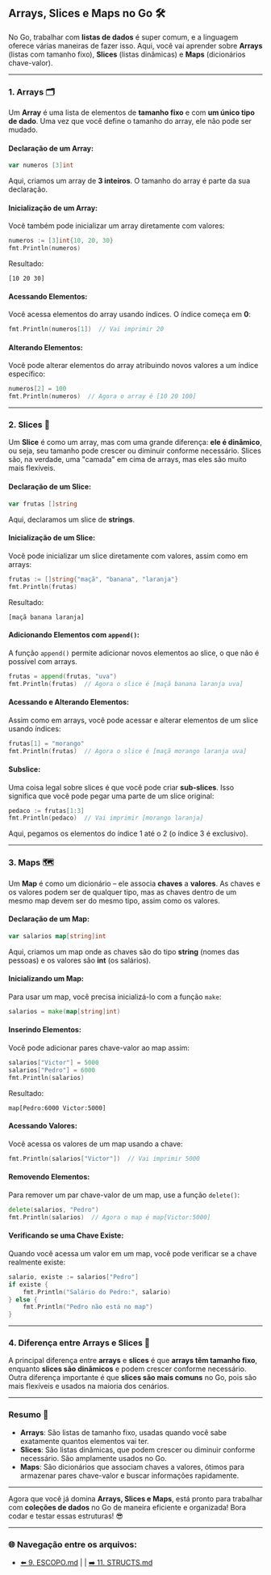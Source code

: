 ## Arrays, Slices e Maps no Go 🛠️

No Go, trabalhar com **listas de dados** é super comum, e a linguagem oferece várias maneiras de fazer isso. Aqui, você vai aprender sobre **Arrays** (listas com tamanho fixo), **Slices** (listas dinâmicas) e **Maps** (dicionários chave-valor).

---

### 1. **Arrays** 🗂️

Um **Array** é uma lista de elementos de **tamanho fixo** e com **um único tipo de dado**. Uma vez que você define o tamanho do array, ele não pode ser mudado.

#### Declaração de um Array:
```go
var numeros [3]int
```
Aqui, criamos um array de **3 inteiros**. O tamanho do array é parte da sua declaração.

#### Inicialização de um Array:
Você também pode inicializar um array diretamente com valores:
```go
numeros := [3]int{10, 20, 30}
fmt.Println(numeros)
```
Resultado:
```
[10 20 30]
```

#### Acessando Elementos:
Você acessa elementos do array usando índices. O índice começa em **0**:
```go
fmt.Println(numeros[1])  // Vai imprimir 20
```

#### Alterando Elementos:
Você pode alterar elementos do array atribuindo novos valores a um índice específico:
```go
numeros[2] = 100
fmt.Println(numeros)  // Agora o array é [10 20 100]
```

---

### 2. **Slices** 🍕

Um **Slice** é como um array, mas com uma grande diferença: **ele é dinâmico**, ou seja, seu tamanho pode crescer ou diminuir conforme necessário. Slices são, na verdade, uma "camada" em cima de arrays, mas eles são muito mais flexíveis.

#### Declaração de um Slice:
```go
var frutas []string
```
Aqui, declaramos um slice de **strings**.

#### Inicialização de um Slice:
Você pode inicializar um slice diretamente com valores, assim como em arrays:
```go
frutas := []string{"maçã", "banana", "laranja"}
fmt.Println(frutas)
```
Resultado:
```
[maçã banana laranja]
```

#### Adicionando Elementos com `append()`:
A função `append()` permite adicionar novos elementos ao slice, o que não é possível com arrays.
```go
frutas = append(frutas, "uva")
fmt.Println(frutas)  // Agora o slice é [maçã banana laranja uva]
```

#### Acessando e Alterando Elementos:
Assim como em arrays, você pode acessar e alterar elementos de um slice usando índices:
```go
frutas[1] = "morango"
fmt.Println(frutas)  // Agora o slice é [maçã morango laranja uva]
```

#### Subslice:
Uma coisa legal sobre slices é que você pode criar **sub-slices**. Isso significa que você pode pegar uma parte de um slice original:
```go
pedaco := frutas[1:3]
fmt.Println(pedaco)  // Vai imprimir [morango laranja]
```
Aqui, pegamos os elementos do índice 1 até o 2 (o índice 3 é exclusivo).

---

### 3. **Maps** 🗺️

Um **Map** é como um dicionário – ele associa **chaves** a **valores**. As chaves e os valores podem ser de qualquer tipo, mas as chaves dentro de um mesmo map devem ser do mesmo tipo, assim como os valores.

#### Declaração de um Map:
```go
var salarios map[string]int
```
Aqui, criamos um map onde as chaves são do tipo **string** (nomes das pessoas) e os valores são **int** (os salários).

#### Inicializando um Map:
Para usar um map, você precisa inicializá-lo com a função `make`:
```go
salarios = make(map[string]int)
```

#### Inserindo Elementos:
Você pode adicionar pares chave-valor ao map assim:
```go
salarios["Victor"] = 5000
salarios["Pedro"] = 6000
fmt.Println(salarios)
```
Resultado:
```
map[Pedro:6000 Victor:5000]
```

#### Acessando Valores:
Você acessa os valores de um map usando a chave:
```go
fmt.Println(salarios["Victor"])  // Vai imprimir 5000
```

#### Removendo Elementos:
Para remover um par chave-valor de um map, use a função `delete()`:
```go
delete(salarios, "Pedro")
fmt.Println(salarios)  // Agora o map é map[Victor:5000]
```

#### Verificando se uma Chave Existe:
Quando você acessa um valor em um map, você pode verificar se a chave realmente existe:
```go
salario, existe := salarios["Pedro"]
if existe {
    fmt.Println("Salário do Pedro:", salario)
} else {
    fmt.Println("Pedro não está no map")
}
```

---

### 4. **Diferença entre Arrays e Slices** 🤔

A principal diferença entre **arrays** e **slices** é que **arrays têm tamanho fixo**, enquanto **slices são dinâmicos** e podem crescer conforme necessário. Outra diferença importante é que **slices são mais comuns** no Go, pois são mais flexíveis e usados na maioria dos cenários.

---

### Resumo 📝

- **Arrays**: São listas de tamanho fixo, usadas quando você sabe exatamente quantos elementos vai ter.
- **Slices**: São listas dinâmicas, que podem crescer ou diminuir conforme necessário. São amplamente usados no Go.
- **Maps**: São dicionários que associam chaves a valores, ótimos para armazenar pares chave-valor e buscar informações rapidamente.

---

Agora que você já domina **Arrays, Slices e Maps**, está pronto para trabalhar com **coleções de dados** no Go de maneira eficiente e organizada! Bora codar e testar essas estruturas! 😎

---

### 🌐 Navegação entre os arquivos:

- [⬅️ 9. ESCOPO.md](https://github.com/atenatt/guia-devops/blob/main/programacao/golang/9.%20ESCOPO.md) | | [➡️ 11. STRUCTS.md](https://github.com/atenatt/guia-devops/blob/main/programacao/golang/11.%20STRUCTS.md)